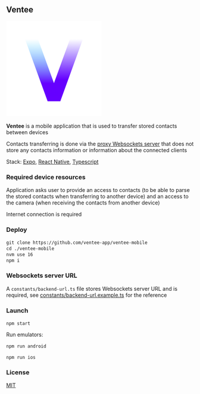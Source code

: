 ## Ventee

<img
  alt="Ventee"
  src="assets/images/icon.png"
  width="256"
/>

**Ventee** is a mobile application that is used to transfer stored contacts between devices

Contacts transferring is done via the [proxy Websockets server](https://github.com/ventee-app/ventee-ws) that does not store any contacts information or information about the connected clients

Stack: [Expo](https://expo.dev), [React Native](https://reactnative.dev), [Typescript](https://www.typescriptlang.org)


### Required device resources

Application asks user to provide an access to contacts (to be able to parse the stored contacts when transferring to another device) and an access to the camera (when receiving the contacts from another device)

Internet connection is required

### Deploy

```shell script
git clone https://github.com/ventee-app/ventee-mobile
cd ./ventee-mobile
nvm use 16
npm i
```

### Websockets server URL

A `constants/backend-url.ts` file stores Websockets server URL and is required, see [constants/backend-url.example.ts](constants/backend-url.example.ts) for the reference

### Launch

```shell script
npm start
```

Run emulators:

```shell script
npm run android
```

```shell script
npm run ios
```

### License

[MIT](LICENSE.md)

